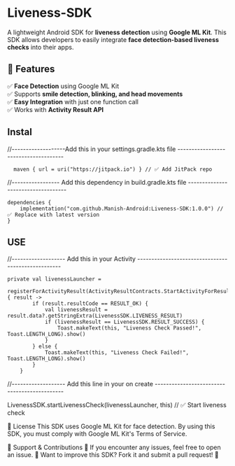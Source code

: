 # Liveness-SDK
A lightweight Android SDK for **liveness detection** using **Google ML Kit**. This SDK allows developers to easily integrate **face detection-based liveness checks** into their apps.

## 📌 Features
✅ **Face Detection** using Google ML Kit  
✅ Supports **smile detection, blinking, and head movements**  
✅ **Easy Integration** with just one function call  
✅ Works with **Activity Result API**  

## Instal

//-------------------Add this in your settings.gradle.kts file -------------------------------------
``` setting Gradle
  maven { url = uri("https://jitpack.io") } // ✅ Add JitPack repo
```
//----------------- Add this dependency in build.gradle.kts file -----------------------------------
``` build gradle kts
dependencies {
    implementation("com.github.Manish-Android:Liveness-SDK:1.0.0") // ✅ Replace with latest version
}
```
## USE 

//------------------- Add this in your Activity  ---------------------------------------------------
``` use
private val livenessLauncher =
    registerForActivityResult(ActivityResultContracts.StartActivityForResult()) { result ->
        if (result.resultCode == RESULT_OK) {
            val livenessResult = result.data?.getStringExtra(LivenessSDK.LIVENESS_RESULT)
            if (livenessResult == LivenessSDK.RESULT_SUCCESS) {
                Toast.makeText(this, "Liveness Check Passed!", Toast.LENGTH_LONG).show()
            }
        } else {
            Toast.makeText(this, "Liveness Check Failed!", Toast.LENGTH_LONG).show()
        }
    }
```
//------------------- Add this line in your on create ---------------------------------------------   

LivenessSDK.startLivenessCheck(livenessLauncher, this)  // ✅ Start liveness check


📝 License
This SDK uses Google ML Kit for face detection.
By using this SDK, you must comply with Google ML Kit's Terms of Service.

📌 Support & Contributions
🔹 If you encounter any issues, feel free to open an issue.
🔹 Want to improve this SDK? Fork it and submit a pull request! 🚀

    





 
	

